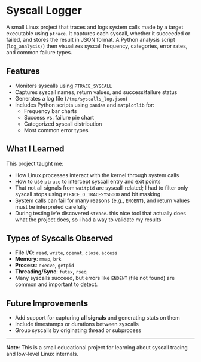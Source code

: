 # Syscall Logger

A small Linux project that traces and logs system calls made by a target executable using `ptrace`. It captures each syscall, whether it succeeded or failed, and stores the result in JSON format. A Python analysis script (`log_analysis/`) then visualizes syscall frequency, categories, error rates, and common failure types.

## Features

- Monitors syscalls using `PTRACE_SYSCALL`
- Captures syscall names, return values, and success/failure status
- Generates a log file (`/tmp/syscalls_log.json`)
- Includes Python scripts using `pandas` and `matplotlib` for:
  - Frequency bar charts
  - Success vs. failure pie chart
  - Categorized syscall distribution
  - Most common error types

## What I Learned

This project taught me:
- How Linux processes interact with the kernel through system calls
- How to use `ptrace` to intercept syscall entry and exit points
- That not all signals from `waitpid` are syscall-related; I had to filter only syscall stops using `PTRACE_O_TRACESYSGOOD` and bit masking
- System calls can fail for many reasons (e.g., `ENOENT`), and return values must be interpreted carefully
- During testing iv'e discovered `strace`. this nice tool that actually does what the project does, so i had a way to validate my results

## Types of Syscalls Observed

- **File I/O**: `read`, `write`, `openat`, `close`, `access`
- **Memory**: `mmap`, `brk`
- **Process**: `execve`, `getpid`
- **Threading/Sync**: `futex`, `rseq`
- Many syscalls succeed, but errors like `ENOENT` (file not found) are common and important to detect.

## Future Improvements

- Add support for capturing **all signals** and generating stats on them
- Include timestamps or durations between syscalls
- Group syscalls by originating thread or subprocess

---

**Note**: This is a small educational project for learning about syscall tracing and low-level Linux internals.
